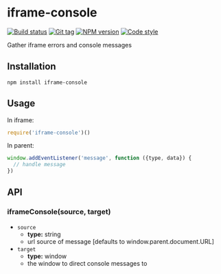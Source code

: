 # iframe-console

[![Build status][travis-image]][travis-url]
[![Git tag][git-image]][git-url]
[![NPM version][npm-image]][npm-url]
[![Code style][standard-image]][standard-url]

Gather iframe errors and console messages

## Installation

```
npm install iframe-console
```

## Usage
In iframe:
```js
require('iframe-console')()
```
In parent:
```js
window.addEventListener('message', function ({type, data}) {
  // handle message
})
```

## API

### iframeConsole(source, target)

  - `source`
    - **type:** string
    - url source of message [defaults to window.parent.document.URL]
  - `target`
    - **type:** window
    - the window to direct console messages to

[travis-image]: https://img.shields.io/travis/danleavitt0/iframe-console.svg?style=flat
[travis-url]: https://travis-ci.org/danleavitt0/iframe-console
[git-image]: https://img.shields.io/github/tag/ev3-js/iframe-console.svg?style=flat
[git-url]: https://github.com/ev3-js/iframe-console
[standard-image]: https://img.shields.io/badge/code%20style-standard-brightgreen.svg?style=flat
[standard-url]: https://github.com/feross/standard
[npm-image]: https://img.shields.io/npm/v/iframe-console.svg?style=flat
[npm-url]: https://npmjs.org/package/iframe-console
